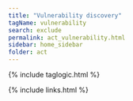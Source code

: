 ```yaml
---
title: "Vulnerability discovery"
tagName: vulnerability
search: exclude
permalink: act_vulnerability.html
sidebar: home_sidebar
folder: act
---
```



{% include taglogic.html %}

{% include links.html %}

